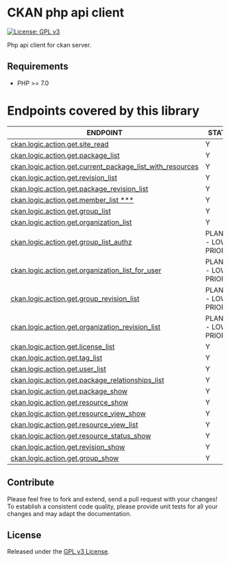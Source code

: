 # CKAN php api client
[![License: GPL v3](https://img.shields.io/badge/License-GPL%20v3-blue.svg)](https://www.gnu.org/licenses/gpl-3.0)


Php api client for ckan server.

Requirements
------------

- PHP >= 7.0


# Endpoints covered by this library

| ENDPOINT | STATUS |
| ------------- | ------------- |
| [ckan.logic.action.get.site_read](http://docs.ckan.org/en/ckan-2.7.3/api/#ckan.logic.action.get.site_read) | Y |
| [ckan.logic.action.get.package_list](http://docs.ckan.org/en/ckan-2.7.3/api/index.html#ckan.logic.action.get.package_list) | Y |
| [ckan.logic.action.get.current_package_list_with_resources](http://docs.ckan.org/en/ckan-2.7.3/api/#ckan.logic.action.get.current_package_list_with_resources) | Y |
| [ckan.logic.action.get.revision_list](http://docs.ckan.org/en/ckan-2.7.3/api/#ckan.logic.action.get.revision_list)| Y |
| [ckan.logic.action.get.package_revision_list](http://docs.ckan.org/en/ckan-2.7.3/api/#ckan.logic.action.get.package_revision_list) | Y |
| [ckan.logic.action.get.member_list ***](http://docs.ckan.org/en/ckan-2.7.3/api/#ckan.logic.action.get.member_list) | Y |
| [ckan.logic.action.get.group_list](http://docs.ckan.org/en/ckan-2.7.3/api/#ckan.logic.action.get.group_list) | Y |
| [ckan.logic.action.get.organization_list](http://docs.ckan.org/en/ckan-2.7.3/api/#ckan.logic.action.get.organization_list) | Y |
| [ckan.logic.action.get.group_list_authz](http://docs.ckan.org/en/ckan-2.7.3/api/#ckan.logic.action.get.group_list_authz) | PLANNED - LOW PRIORITY |
| [ckan.logic.action.get.organization_list_for_user](http://docs.ckan.org/en/ckan-2.7.3/api/#ckan.logic.action.get.organization_list_for_user) | PLANNED - LOW PRIORITY |
| [ckan.logic.action.get.group_revision_list](http://docs.ckan.org/en/ckan-2.7.3/api/#ckan.logic.action.get.group_revision_list) | PLANNED - LOW PRIORITY |
| [ckan.logic.action.get.organization_revision_list](http://docs.ckan.org/en/ckan-2.7.3/api/#ckan.logic.action.get.organization_revision_list) | PLANNED - LOW PRIORITY |
| [ckan.logic.action.get.license_list](http://docs.ckan.org/en/ckan-2.7.3/api/#ckan.logic.action.get.license_list) | Y |
| [ckan.logic.action.get.tag_list](http://docs.ckan.org/en/ckan-2.7.3/api/#ckan.logic.action.get.tag_list) | Y |
| [ckan.logic.action.get.user_list](http://docs.ckan.org/en/ckan-2.7.3/api/#ckan.logic.action.get.user_list) | Y |
| [ckan.logic.action.get.package_relationships_list](http://docs.ckan.org/en/ckan-2.7.3/api/#ckan.logic.action.get.package_relationships_list) | Y |
| [ckan.logic.action.get.package_show](http://docs.ckan.org/en/ckan-2.7.3/api/#ckan.logic.action.get.package_show) | Y |
| [ckan.logic.action.get.resource_show](http://docs.ckan.org/en/ckan-2.7.3/api/#ckan.logic.action.get.resource_show) | Y |
| [ckan.logic.action.get.resource_view_show](http://docs.ckan.org/en/ckan-2.7.3/api/#ckan.logic.action.get.resource_view_show) | Y |
| [ckan.logic.action.get.resource_view_list](http://docs.ckan.org/en/ckan-2.7.3/api/#ckan.logic.action.get.resource_view_list) | Y |
| [ckan.logic.action.get.resource_status_show](http://docs.ckan.org/en/ckan-2.7.3/api/#ckan.logic.action.get.resource_status_show) | Y |
| [ckan.logic.action.get.revision_show](http://docs.ckan.org/en/ckan-2.7.3/api/#ckan.logic.action.get.revision_show) | Y |
| [ckan.logic.action.get.group_show](http://docs.ckan.org/en/ckan-2.7.3/api/#ckan.logic.action.get.group_show) | Y |



## Contribute

Please feel free to fork and extend, send a pull request with your changes!
To establish a consistent code quality, please provide unit tests for all your changes and may adapt the documentation.

## License

Released under the [GPL v3 License](LICENSE).